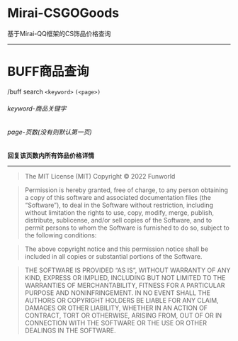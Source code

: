 # Mirai-CSGOGoods
基于Mirai-QQ框架的CS饰品价格查询

------------

# BUFF商品查询
 /buff search `<keyword>` `(<page>)`
###### keyword-商品关键字
###### page-页数(没有则默认第一页)
 **回复该页数内所有饰品价格详情**



------------

> The MIT License (MIT)
Copyright © 2022 Funworld

>Permission is hereby granted, free of charge, to any person obtaining a copy of this software and associated documentation files (the “Software”), to deal in the Software without restriction, including without limitation the rights to use, copy, modify, merge, publish, distribute, sublicense, and/or sell copies of the Software, and to permit persons to whom the Software is furnished to do so, subject to the following conditions:

>The above copyright notice and this permission notice shall be included in all copies or substantial portions of the Software.

>THE SOFTWARE IS PROVIDED “AS IS”, WITHOUT WARRANTY OF ANY KIND, EXPRESS OR IMPLIED, INCLUDING BUT NOT LIMITED TO THE WARRANTIES OF MERCHANTABILITY, FITNESS FOR A PARTICULAR PURPOSE AND NONINFRINGEMENT. IN NO EVENT SHALL THE AUTHORS OR COPYRIGHT HOLDERS BE LIABLE FOR ANY CLAIM, DAMAGES OR OTHER LIABILITY, WHETHER IN AN ACTION OF CONTRACT, TORT OR OTHERWISE, ARISING FROM, OUT OF OR IN CONNECTION WITH THE SOFTWARE OR THE USE OR OTHER DEALINGS IN THE SOFTWARE.


